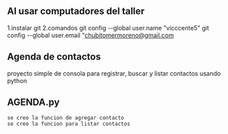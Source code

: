 ## Al usar computadores del taller
1.instalar git
2.comandos
        git config --global user.name "vicccente5"
        git config --global user.email "chubitomermoreno@gmail.com


## Agenda de contactos
proyecto simple de consola para registrar, buscar y listar contactos usando python

## AGENDA.py
    se creo la funcion de agregar contacto
    se creo la funcion para listar contactos
